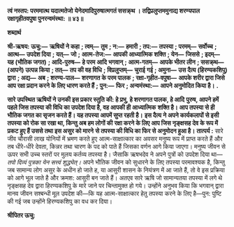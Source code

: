 **त्वं नस्तप: परममात्थ यदात्मतेजो** **येनेदमादिपुरुषात्मगतं ससक्र्थ ।** **तद्विप्रलुप्तममुनाद्य शरण्यपाल** **रक्षागृहीतवपुषा पुनरन्वमंस्था: ॥ ४३॥** 

**शब्दार्थ** 

**श्री-ऋषय: ऊचु:—** **ऋषियों ने कहा** **; त्वम्—** **तुम** **; न:—** **हमारी** **; तप:—** **तपस्या** **; परमम्—** **सर्वोच्च** **; आत्थ—** **उपदेश दिया** **; यत्—** **जो** **; आत्म-तेज:—** **आपकी आध्यात्मिक शक्ति** **; येन—** **जिससे** **; इदम्—** **यह (भौतिक जगत)** **; आदि-पुरुष—** **हे परम आदि** **भगवान्** **; आत्म-गतम्—** **आपके भीतर लीन** **; ससक्र्थ—** **(आपने) उत्पन्न किया** **; तत्—** **तप की वह विधि** **; विप्रलुप्तम्—** **चुराई** **गई** **; अमुना—** **उस दैत्य (हिरण्यकशिपु) द्वारा** **; अद्य—** **अब** **; शरण्य-पाल—** **शरणागत के परम पालक** **; रक्षा-गृहीत-वपुषा—** **आपके शरीर द्वारा जिसे आप रक्षा प्रदान करने के लिए धारण करते हैं** **; पुन:—** **फिर** **; अन्वमंस्था:—** **आपने अनुमोदित किया है।** **.** 

**सारे उपस्थित ऋषियों ने उनकी इस प्रकार स्तुति की: हे प्रभु, हे शरणागत पालक, हे आदि** **पुरुष, आपने हमें पहले जिस तपस्या की विधि का उपदेश दिया है, वह आपकी ही आध्यात्मिक** **शक्ति है। आप तपस्या से ही भौतिक जगत का सृजन करते हैं। यह तपस्या आपमें सुप्त रहती है।** **इस दैत्य ने अपने कार्यकलापों से इसी तपस्या को रोक सा रखा था, किन्तु अब हम लोगों की** **रक्षा करने के लिए आप जिस नृङ्क्षसह देव के रूप में प्रकट हुए हैं उससे तथा इस असुर को मारने** **से तपस्या की विधि का फिर से अनुमोदन हुआ है।** **तात्पर्य :** सारे जीव चौरासी लाख योनियों में भ्रमण करते हुए आत्म-साक्षात्कार का अवसर मनुष्य रूप में प्राप्त करते हैं और तब धीरे-धीरे देवता, किन्नर तथा चारण के पद को पाते हैं जिसका वर्णन आगे किया जाएगा। मनुष्य जीवन से ऊपर सभी उच्च स्तरों पर मुलय कर्तव्य तपस्या है। जैसाकि ऋषभदेव ने अपने पुत्रों को उपदेश दिया था— *तपो दिव्यं पुत्रका येन सत्त्वं शुद्ध्येत्।* अपने भौतिक जीवन को सुधारने के लिए तपस्या परमावश्यक है, किन्तु जब सामान्य लोग असुर के अधीन हो जाते ह, या आसुरी शासन के नियंत्रण में आ जाते हैं, तो वे इस प्रक्रिया को आगे भूल जाते है और क्रमश: आसुरी बन जाते हैं। अतएव सारे ऋषि जो सामान्यतया तपस्या में लगे थे नृङ्क्षसह देव द्वारा हिरण्यकशिपु के मारे जाने पर चिन्तामुक्त हो गये। उन्होंने अनुभव किया कि भगवान् द्वारा मानव जीवन सश्बन्धी मूल उपदेश की—कि यह आत्म-साक्षात्कार हेतु तपस्या करने के लिए है—पुन: पुष्टि की गई जब उन्होंने हिरण्यकशिपु का वध कर दिया।  

**श्रीपितर ऊचु:** 